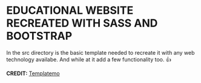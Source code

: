 # EDUCATIONAL WEBSITE RECREATED WITH SASS AND BOOTSTRAP

In the src directory is the basic template needed to recreate it with any web technology availabe. And while at it add a few functionality too. :+1:

**CREDIT:** [Templatemo](https://templatemo.com/tm-516-known)
